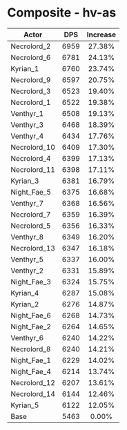# Composite - hv-as
| Actor | DPS | Increase |
|---|:---:|:---:|
|Necrolord_2|6959|27.38%|
|Necrolord_6|6781|24.13%|
|Kyrian_1|6760|23.74%|
|Necrolord_9|6597|20.75%|
|Necrolord_3|6523|19.40%|
|Necrolord_1|6522|19.38%|
|Venthyr_1|6508|19.13%|
|Venthyr_3|6468|18.39%|
|Venthyr_4|6434|17.76%|
|Necrolord_10|6409|17.30%|
|Necrolord_4|6399|17.13%|
|Necrolord_11|6398|17.11%|
|Kyrian_3|6381|16.79%|
|Night_Fae_5|6375|16.68%|
|Venthyr_7|6368|16.56%|
|Necrolord_7|6359|16.39%|
|Necrolord_5|6356|16.33%|
|Venthyr_8|6349|16.20%|
|Necrolord_13|6347|16.18%|
|Venthyr_5|6337|16.00%|
|Venthyr_2|6331|15.89%|
|Night_Fae_3|6324|15.75%|
|Kyrian_4|6287|15.08%|
|Kyrian_2|6276|14.87%|
|Night_Fae_6|6268|14.73%|
|Night_Fae_2|6264|14.65%|
|Venthyr_6|6240|14.22%|
|Necrolord_8|6240|14.21%|
|Night_Fae_1|6229|14.02%|
|Night_Fae_4|6214|13.74%|
|Necrolord_12|6207|13.61%|
|Necrolord_14|6144|12.46%|
|Kyrian_5|6122|12.05%|
|Base|5463|0.00%|
